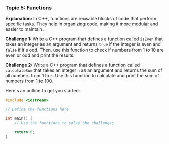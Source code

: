 
### Topic 5: Functions

**Explanation:**
In C++, functions are reusable blocks of code that perform specific tasks. They help in organizing code, making it more modular and easier to maintain.

**Challenge 1:**
Write a C++ program that defines a function called `isEven` that takes an integer as an argument and returns `true` if the integer is even and `false` if it's odd. Then, use this function to check if numbers from 1 to 10 are even or odd and print the results.

**Challenge 2:**
Write a C++ program that defines a function called `calculateSum` that takes an integer `n` as an argument and returns the sum of all numbers from 1 to `n`. Use this function to calculate and print the sum of numbers from 1 to 100.

Here's an outline to get you started:

```cpp
#include <iostream>

// Define the functions here

int main() {
    // Use the functions to solve the challenges

    return 0;
}
```